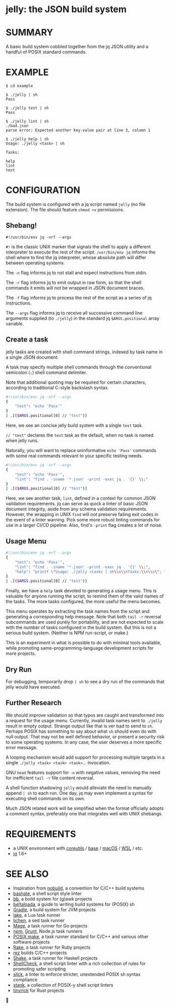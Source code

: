 # jelly: the JSON build system

# SUMMARY

A basic build system cobbled together from the jq JSON utility and a handful of POSIX standard commands.

# EXAMPLE

```console
$ cd example

$ ./jelly | sh
Pass

$ ./jelly test | sh
Pass

$ ./jelly lint | sh
./bad.json
parse error: Expected another key-value pair at line 3, column 1

$ ./jelly help | sh
Usage: ./jelly <task> | sh

Tasks:

help
lint
test
```

# CONFIGURATION

The build system is configured with a jq script named `jelly` (no file extension). The file should feature `chmod +x` permissions.

## Shebang!

```console
#!/usr/bin/env jq -nrf --args
```

`#!` is the classic UNIX marker that signals the shell to apply a different interpreter to execute the rest of the script. `/usr/bin/env jq` informs the shell where to find the jq interpreter, whose absolute path will differ between operating systems.

The `-n` flag informs jq to not stall and expect instructions from stdin.

The `-r` flag informs jq to emit output in raw form, so that the shell commands it emits will not be wrapped in JSON document braces.

The `-f` flag informs jq to process the rest of the script as a series of jq instructions.

The `--args` flag informs jq to receive all successive command line arguments supplied (to `./jelly`) in the standard jq `$ARGS.positional` array variable.

## Create a task

jelly tasks are created with shell command strings, indexed by task name in a single JSON document.

A task may specify multiple shell commands through the conventional semicolon (`;`) shell command delimiter.

Note that additional quoting may be required for certain characters, according to traditional C-style backslash syntax.

```sh
#!/usr/bin/env jq -nrf --args
{
    "test": "echo 'Pass'"
}
| .[($ARGS.positional[0] // "test")]

```

Here, we see an concise jelly build system with a single `test` task.

`// "test"` declares the `test` task as the default, when no task is named when jelly runs.

Naturally, you will want to replace uninformative `echo 'Pass'` commands with some real commands relevant to your specific testing needs.

```sh
#!/usr/bin/env jq -nrf --args
{
    "test": "echo 'Pass'",
    "lint": "find . -iname '*.json' -print -exec jq . '{}' \\;"
}
| .[($ARGS.positional[0] // "test")]
```

Here, we see another task, `lint`, defined in a context for common JSON validation requirements. jq can serve as quick a linter of basic JSON document integrity, aside from any schema validation requirements. However, the wrapping in UNIX `find` will *not* preserve failing exit codes in the event of a linter warning. Pick some more robust linting commands for use in a larger CI/CD pipeline. Also, find's `-print` flag creates a lot of noise.

## Usage Menu

```sh
#!/usr/bin/env jq -nrf --args
{
    "test": "echo 'Pass'",
    "lint": "find . -iname '*.json' -print -exec jq . '{}' \\;",
    "help": "printf \"Usage: ./jelly <task> | sh\\n\\nTasks:\\n\\n\"; tail -r ./jelly | tail -n +2 | tail -r | tail -n +2 | jq -r 'keys | .[]'"
}
| .[($ARGS.positional[0] // "test")]
```

Finally, we have a `help` task devoted to generating a usage menu. This is valuable for anyone running the script, to remind them of the valid names of the tasks. The more tasks configured, the more useful the menu becomes.

This menu operates by extracting the task names from the script and generating a corresponding help message. Note that both `tail -r` reversal subcommands are used purely for portability, and are not expected to scale with the number of tasks configured in the build system. But this is not a serious build system. (Neither is NPM run-script, or make.)

This is an experiment in what is possible to do with minimal tools available, while promoting same-programming-language development scripts for more projects.

## Dry Run

For debugging, temporarily drop `| sh` to see a dry run of the commands that jelly would have executed.

## Further Research

We should improve validation so that typos are caught and transformed into a request for the usage menu. Currently, invalid task names sent to `./jelly` result in empty output. Strange output like that is ver bad to send to `sh`. Perhaps POSIX has something to say about what `sh` should even do with null output. That may not be well defined behavior, or present a security risk to some operating systems. In any case, the user deserves a more specific error message.

A looping mechanism would add support for processing multiple targets in a single `./jelly <task> <task> <task>`... invocation.

GNU `head` features support for `-n` with negative values, removing the need for inefficient `tail -r` file content reversal.

A shell function shadowing `jelly` would alleviate the need to manually append `| sh` to each run. One day, jq may even implement a syntax for executing shell commands on its own.

Much JSON related work will be simplified when the format officially adopts a comment syntax, preferably one that integrates well with UNIX shebangs.

# REQUIREMENTS

* a UNIX environment with [coreutils](https://www.gnu.org/software/coreutils/) / [base](http://ftp.freebsd.org/pub/FreeBSD/releases/) / [macOS](https://www.apple.com/macos) / [WSL](https://learn.microsoft.com/en-us/windows/wsl/install) / etc.
* [jq](https://jqlang.github.io/jq/) 1.6+

# SEE ALSO

* Inspiration from [nobuild](https://github.com/tsoding/nobuild), a convention for C/C++ build systems
* [bashate](https://github.com/openstack/bashate), a shell script style linter
* [bb](https://github.com/mcandre/bb), a build system for (g)awk projects
* [beltaloada](https://github.com/mcandre/beltaloada), a guide to writing build systems for (POSIX) sh
* [Gradle](https://gradle.org/), a build system for JVM projects
* [lake](https://luarocks.org/modules/steved/lake), a Lua task runner
* [lichen](https://github.com/mcandre/lichen), a sed task runner
* [Mage](https://magefile.org/), a task runner for Go projects
* [npm](https://www.npmjs.com/), [Grunt](https://gruntjs.com/), Node.js task runners
* [POSIX make](https://pubs.opengroup.org/onlinepubs/009695299/utilities/make.html), a task runner standard for C/C++ and various other software projects
* [Rake](https://ruby.github.io/rake/), a task runner for Ruby projects
* [rez](https://github.com/mcandre/rez) builds C/C++ projects
* [Shake](https://shakebuild.com/), a task runner for Haskell projects
* [ShellCheck](https://www.shellcheck.net/), a shell script linter with a rich collection of rules for promoting safer scripting
* [slick](https://github.com/mcandre/slick), a linter to enforce stricter, unextended POSIX sh syntax compliance
* [stank](https://github.com/mcandre/stank), a collection of POSIX-y shell script linters
* [tinyrick](https://github.com/mcandre/tinyrick) for Rust projects

🍮
